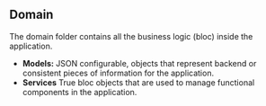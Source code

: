 ## Domain

The domain folder contains all the business logic (bloc) inside the application.

- **Models:** JSON configurable, objects that represent backend or consistent pieces of information for the application.
- **Services** True bloc objects that are used to manage functional components in the application.